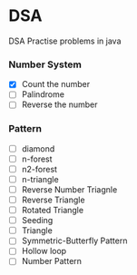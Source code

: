 # DSA
DSA Practise problems in java

### Number System
- [x] Count the number
- [ ] Palindrome
- [ ] Reverse the number

### Pattern
- [ ] diamond
- [ ] n-forest
- [ ] n2-forest
- [ ] n-triangle
- [ ] Reverse Number Triagnle
- [ ] Reverse Triangle
- [ ] Rotated Triangle
- [ ] Seeding
- [ ] Triangle
- [ ] Symmetric-Butterfly Pattern
- [ ] Hollow loop
- [ ] Number Pattern
